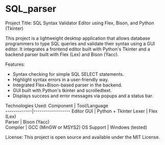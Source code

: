 # SQL_parser
Project Title: SQL Syntax Validator Editor using Flex, Bison, and Python (Tkinter)

This project is a lightweight desktop application that allows database programmers to type SQL queries and validate their syntax using a GUI editor. It integrates a frontend editor built with Python's Tkinter and a backend parser built with Flex (Lex) and Bison (Yacc).

Features:
- Syntax checking for simple SQL SELECT statements.
- Highlight syntax errors in a user-friendly way.
- Integrated Flex+Bison-based parser in the backend.
- GUI built with Python's tkinter and scrolledtext.
- Displays success and error messages via popups and a status bar.

Technologies Used:
Component    | Tool/Language     
-------------|------------------
Editor GUI   | Python + Tkinter 
Lexer        | Flex (Lex)       
Parser       | Bison (Yacc)     
Compiler     | GCC (MinGW or MSYS2) 
OS Support   | Windows (tested) 

License:
This project is open source and available under the MIT License.
